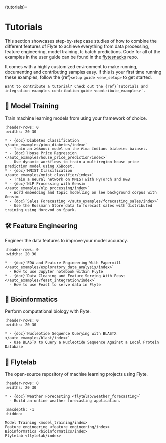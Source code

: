 (tutorials)=

# Tutorials

This section showcases step-by-step case studies of how to combine the different
features of Flyte to achieve everything from data processing, feature engineering,
model training, to batch predictions. Code for all of the examples in the user
guide can be found in the [flytesnacks](https://github.com/flyteorg/flytesnacks) repo.

It comes with a highly customized environment to make running, documenting and
contributing samples easy. If this is your first time running these examples, follow the
{ref}`setup guide <env_setup>` to get started.

```{note}
Want to contribute a tutorial? Check out the {ref}`Tutorials and integration examples contribution guide <contribute_examples>`.
```

## 🤖 Model Training

Train machine learning models from using your framework of choice.

```{list-table}
:header-rows: 0
:widths: 20 30

* - {doc}`Diabetes Classification </auto_examples/pima_diabetes/index>`
  - Train an XGBoost model on the Pima Indians Diabetes Dataset.
* - {doc}`House Price Regression </auto_examples/house_price_prediction/index>`
  - Use dynamic workflows to train a multiregion house price prediction model using XGBoost.
* - {doc}`MNIST Classification </auto_examples/mnist_classifier/index>`
  - Train a neural network on MNIST with PyTorch and W&B
* - {doc}`NLP Processing with Gensim </auto_examples/nlp_processing/index>`
  - Word embedding and topic modelling on lee background corpus with Gensim
* - {doc}`Sales Forecasting </auto_examples/forecasting_sales/index>`
  - Use the Rossmann Store data to forecast sales with distributed training using Horovod on Spark.
```

## 🛠 Feature Engineering

Engineer the data features to improve your model accuracy.

```{list-table}
:header-rows: 0
:widths: 20 30

* - {doc}`EDA and Feature Engineering With Papermill </auto_examples/exploratory_data_analysis/index>`
  - How to use Jupyter notebook within Flyte
* - {doc}`Data Cleaning and Feature Serving With Feast </auto_examples/feast_integration/index>`
  - How to use Feast to serve data in Flyte
```

## 🧪 Bioinformatics

Perform computational biology with Flyte.

```{list-table}
:header-rows: 0
:widths: 20 30

* - {doc}`Nucleotide Sequence Querying with BLASTX </auto_examples/blast/index>`
  - Use BLASTX to Query a Nucleotide Sequence Against a Local Protein Database
```

## 🔬 Flytelab

The open-source repository of machine learning projects using Flyte.

```{list-table}
:header-rows: 0
:widths: 20 30

* - {doc}`Weather Forecasting <flytelab/weather_forecasting>`
  - Build an online weather forecasting application.
```

```{toctree}
:maxdepth: -1
:hidden:

Model Training <model_training/index>
Feature engineering <feature_engineering/index>
Bioinformatics <bioinformatics/index>
Flytelab <flytelab/index>
```

